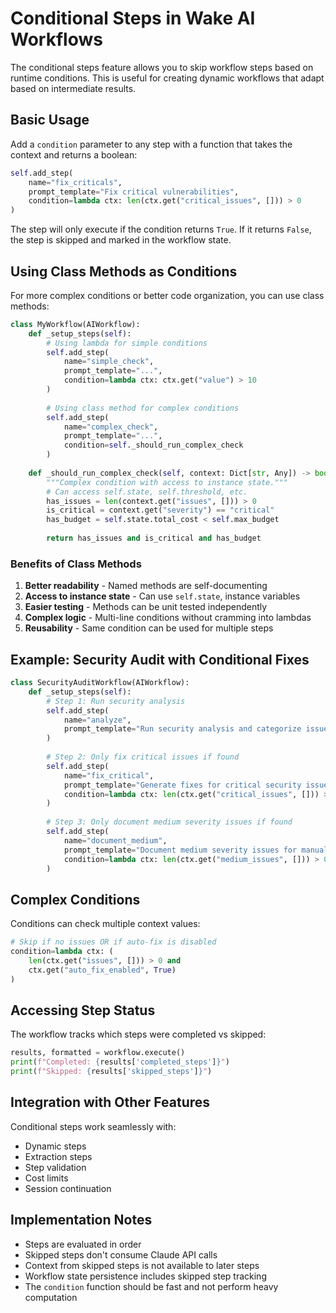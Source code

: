 # Conditional Steps in Wake AI Workflows

The conditional steps feature allows you to skip workflow steps based on runtime conditions. This is useful for creating dynamic workflows that adapt based on intermediate results.

## Basic Usage

Add a `condition` parameter to any step with a function that takes the context and returns a boolean:

```python
self.add_step(
    name="fix_criticals",
    prompt_template="Fix critical vulnerabilities",
    condition=lambda ctx: len(ctx.get("critical_issues", [])) > 0
)
```

The step will only execute if the condition returns `True`. If it returns `False`, the step is skipped and marked in the workflow state.

## Using Class Methods as Conditions

For more complex conditions or better code organization, you can use class methods:

```python
class MyWorkflow(AIWorkflow):
    def _setup_steps(self):
        # Using lambda for simple conditions
        self.add_step(
            name="simple_check",
            prompt_template="...",
            condition=lambda ctx: ctx.get("value") > 10
        )
        
        # Using class method for complex conditions
        self.add_step(
            name="complex_check", 
            prompt_template="...",
            condition=self._should_run_complex_check
        )
    
    def _should_run_complex_check(self, context: Dict[str, Any]) -> bool:
        """Complex condition with access to instance state."""
        # Can access self.state, self.threshold, etc.
        has_issues = len(context.get("issues", [])) > 0
        is_critical = context.get("severity") == "critical"
        has_budget = self.state.total_cost < self.max_budget
        
        return has_issues and is_critical and has_budget
```

### Benefits of Class Methods

1. **Better readability** - Named methods are self-documenting
2. **Access to instance state** - Can use `self.state`, instance variables
3. **Easier testing** - Methods can be unit tested independently
4. **Complex logic** - Multi-line conditions without cramming into lambdas
5. **Reusability** - Same condition can be used for multiple steps

## Example: Security Audit with Conditional Fixes

```python
class SecurityAuditWorkflow(AIWorkflow):
    def _setup_steps(self):
        # Step 1: Run security analysis
        self.add_step(
            name="analyze",
            prompt_template="Run security analysis and categorize issues by severity"
        )
        
        # Step 2: Only fix critical issues if found
        self.add_step(
            name="fix_critical",
            prompt_template="Generate fixes for critical security issues: {{critical_issues}}",
            condition=lambda ctx: len(ctx.get("critical_issues", [])) > 0
        )
        
        # Step 3: Only document medium severity issues if found
        self.add_step(
            name="document_medium",
            prompt_template="Document medium severity issues for manual review",
            condition=lambda ctx: len(ctx.get("medium_issues", [])) > 0
        )
```

## Complex Conditions

Conditions can check multiple context values:

```python
# Skip if no issues OR if auto-fix is disabled
condition=lambda ctx: (
    len(ctx.get("issues", [])) > 0 and 
    ctx.get("auto_fix_enabled", True)
)
```

## Accessing Step Status

The workflow tracks which steps were completed vs skipped:

```python
results, formatted = workflow.execute()
print(f"Completed: {results['completed_steps']}")
print(f"Skipped: {results['skipped_steps']}")
```

## Integration with Other Features

Conditional steps work seamlessly with:
- Dynamic steps
- Extraction steps  
- Step validation
- Cost limits
- Session continuation

## Implementation Notes

- Steps are evaluated in order
- Skipped steps don't consume Claude API calls
- Context from skipped steps is not available to later steps
- Workflow state persistence includes skipped step tracking
- The `condition` function should be fast and not perform heavy computation